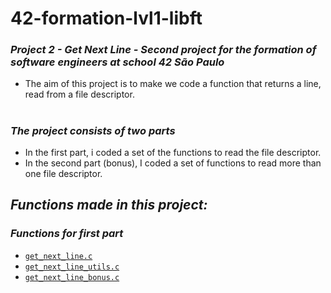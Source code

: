 <h1>42-formation-lvl1-libft</h1>

### _Project 2 - Get Next Line - Second project for the formation of software engineers at school 42 São Paulo_

- The aim of this project is to make we code a function that returns a line,
read from a file descriptor.

<h1></h1>

### _The project consists of two parts_
- In the first part, i coded a set of the functions to read the file descriptor.
- In the second part (bonus), I coded a set of functions to read more than one file descriptor.

## _Functions made in this project:_

### _Functions for first part_

- [`get_next_line.c`](1.Mandatory-Part/get_next_line.c)
- [`get_next_line_utils.c`](1.Mandatory-Part/get_next_line_utils.c)
- [`get_next_line_bonus.c`](1.Mandatory-Part/get_next_line_bonus.c)
